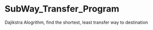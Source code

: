 # SubWay_Transfer_Program
Dajikstra Alogrithm, find the shortest, least transfer way to destination
